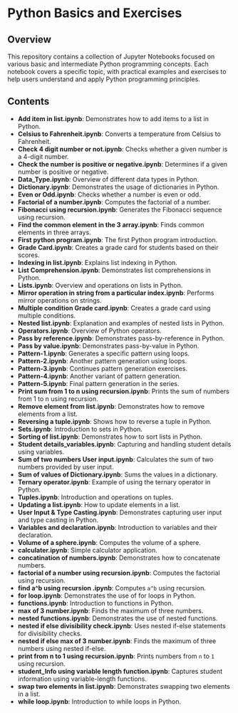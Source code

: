 # Python Basics and Exercises

## Overview
This repository contains a collection of Jupyter Notebooks focused on various basic and intermediate Python programming concepts. Each notebook covers a specific topic, with practical examples and exercises to help users understand and apply Python programming principles.

## Contents
- **Add item in list.ipynb**: Demonstrates how to add items to a list in Python.
- **Celsius to Fahrenheit.ipynb**: Converts a temperature from Celsius to Fahrenheit.
- **Check 4 digit number or not.ipynb**: Checks whether a given number is a 4-digit number.
- **Check the number is positive or negative.ipynb**: Determines if a given number is positive or negative.
- **Data_Type.ipynb**: Overview of different data types in Python.
- **Dictionary.ipynb**: Demonstrates the usage of dictionaries in Python.
- **Even or Odd.ipynb**: Checks whether a number is even or odd.
- **Factorial of a number.ipynb**: Computes the factorial of a number.
- **Fibonacci using recursion.ipynb**: Generates the Fibonacci sequence using recursion.
- **Find the common element in the 3 array.ipynb**: Finds common elements in three arrays.
- **First python program.ipynb**: The first Python program introduction.
- **Grade Card.ipynb**: Creates a grade card for students based on their scores.
- **Indexing in list.ipynb**: Explains list indexing in Python.
- **List Comprehension.ipynb**: Demonstrates list comprehensions in Python.
- **Lists.ipynb**: Overview and operations on lists in Python.
- **Mirror operation in string from a particular index.ipynb**: Performs mirror operations on strings.
- **Multiple condition Grade card.ipynb**: Creates a grade card using multiple conditions.
- **Nested list.ipynb**: Explanation and examples of nested lists in Python.
- **Operators.ipynb**: Overview of Python operators.
- **Pass by reference.ipynb**: Demonstrates pass-by-reference in Python.
- **Pass by value.ipynb**: Demonstrates pass-by-value in Python.
- **Pattern-1.ipynb**: Generates a specific pattern using loops.
- **Pattern-2.ipynb**: Another pattern generation using loops.
- **Pattern-3.ipynb**: Continues pattern generation exercises.
- **Pattern-4.ipynb**: Another variant of pattern generation.
- **Pattern-5.ipynb**: Final pattern generation in the series.
- **Print sum from 1 to n using recursion.ipynb**: Prints the sum of numbers from 1 to n using recursion.
- **Remove element from list.ipynb**: Demonstrates how to remove elements from a list.
- **Reversing a tuple.ipynb**: Shows how to reverse a tuple in Python.
- **Sets.ipynb**: Introduction to sets in Python.
- **Sorting of list.ipynb**: Demonstrates how to sort lists in Python.
- **Student details_variables.ipynb**: Capturing and handling student details using variables.
- **Sum of two numbers User input.ipynb**: Calculates the sum of two numbers provided by user input.
- **Sum of values of Dictionary.ipynb**: Sums the values in a dictionary.
- **Ternary operator.ipynb**: Example of using the ternary operator in Python.
- **Tuples.ipynb**: Introduction and operations on tuples.
- **Updating a list.ipynb**: How to update elements in a list.
- **User Input & Type Casting.ipynb**: Demonstrates capturing user input and type casting in Python.
- **Variables and declaration.ipynb**: Introduction to variables and their declaration.
- **Volume of a sphere.ipynb**: Computes the volume of a sphere.
- **calculater.ipynb**: Simple calculator application.
- **concatination of numbers.ipynb**: Demonstrates how to concatenate numbers.
- **factorial of a number using recursion.ipynb**: Computes the factorial using recursion.
- **find a^b using recursion .ipynb**: Computes `a^b` using recursion.
- **for loop.ipynb**: Demonstrates the use of for loops in Python.
- **functions.ipynb**: Introduction to functions in Python.
- **max of 3 number.ipynb**: Finds the maximum of three numbers.
- **nested functions.ipynb**: Demonstrates the use of nested functions.
- **nested if else divisibility check.ipynb**: Uses nested if-else statements for divisibility checks.
- **nested if else max of 3 number.ipynb**: Finds the maximum of three numbers using nested if-else.
- **print from n to 1 using recursion.ipynb**: Prints numbers from `n` to `1` using recursion.
- **student_Info using variable length function.ipynb**: Captures student information using variable-length functions.
- **swap two elements in list.ipynb**: Demonstrates swapping two elements in a list.
- **while loop.ipynb**: Introduction to while loops in Python.
